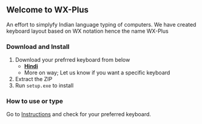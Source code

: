 ## Welcome to WX-Plus

An effort to simplyfy Indian language typing of computers. We have created keyboard layout based on WX notation hence the name WX-Plus

### Download and Install
1. Download your prefrred keyboard from below 
   * [**Hindi**](layouts/hindi/)
   * More on way; Let us know if you want a specific keyboard
2. Extract the ZIP
3. Run `setup.exe` to install

### How to use or type
Go to [Instructions](https://atulsnapy.github.io/WX-plus/downloads) and check for your preferred keyboard.
